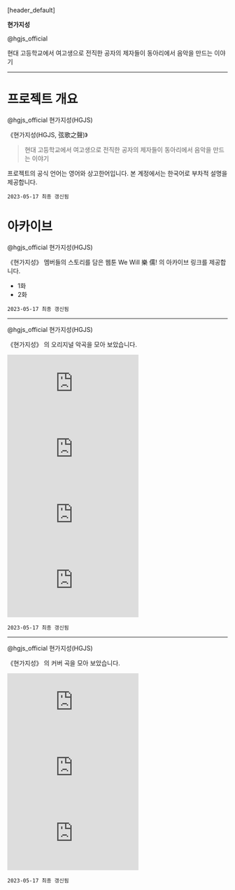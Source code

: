 
[header_default]

**현가지성**

@hgjs_official

현대 고등학교에서 여고생으로 전직한 공자의 제자들이 동아리에서 음악을 만드는 이야기

---

# 프로젝트 개요

@hgjs_official 현가지성(HGJS)

《현가지성(HGJS, 弦歌之聲)》

> 현대 고등학교에서 여고생으로 전직한 공자의 제자들이 동아리에서 음악을 만드는 이야기

프로젝트의 공식 언어는 영어와 상고한어입니다. 본 계정에서는 한국어로 부차적 설명을 제공합니다.

`2023-05-17 최종 갱신됨`

# 아카이브

@hgjs_official 현가지성(HGJS)

《현가지성》 멤버들의 스토리를 담은 웹툰 We Will 樂 儒! 의 아카이브 링크를 제공합니다.

* 1화
* 2화

`2023-05-17 최종 갱신됨`

---

@hgjs_official 현가지성(HGJS)

《현가지성》 의 오리지널 악곡을 모아 보았습니다.

<iframe class="youtube" src="https://www.youtube.com/embed/hn4T41PSBok" title="YouTube video player" frameborder="0" allow="accelerometer; autoplay; clipboard-write; encrypted-media; gyroscope; picture-in-picture" allowfullscreen></iframe>
<iframe class="youtube" src="https://www.youtube.com/embed/SRbaVE-em6A" title="YouTube video player" frameborder="0" allow="accelerometer; autoplay; clipboard-write; encrypted-media; gyroscope; picture-in-picture" allowfullscreen></iframe>
<iframe class="youtube" src="https://www.youtube.com/embed/KZw7Zz2BgGo" title="YouTube video player" frameborder="0" allow="accelerometer; autoplay; clipboard-write; encrypted-media; gyroscope; picture-in-picture" allowfullscreen></iframe>
<iframe class="youtube" src="https://www.youtube.com/embed/04Yw2Zpp2jc" title="YouTube video player" frameborder="0" allow="accelerometer; autoplay; clipboard-write; encrypted-media; gyroscope; picture-in-picture" allowfullscreen></iframe>

`2023-05-17 최종 갱신됨`

---

@hgjs_official 현가지성(HGJS)

《현가지성》 의 커버 곡을 모아 보았습니다.

<iframe class="youtube" src="https://www.youtube.com/embed/bHUwbkks0Dk" title="YouTube video player" frameborder="0" allow="accelerometer; autoplay; clipboard-write; encrypted-media; gyroscope; picture-in-picture" allowfullscreen></iframe>
<iframe class="youtube" src="https://www.youtube.com/embed/-PLxTl8U-uA" title="YouTube video player" frameborder="0" allow="accelerometer; autoplay; clipboard-write; encrypted-media; gyroscope; picture-in-picture" allowfullscreen></iframe>
<iframe class="youtube" src="https://www.youtube.com/embed/S3rwvfKkqzo" title="YouTube video player" frameborder="0" allow="accelerometer; autoplay; clipboard-write; encrypted-media; gyroscope; picture-in-picture" allowfullscreen></iframe>

`2023-05-17 최종 갱신됨`